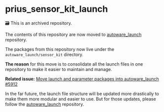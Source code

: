 # prius_sensor_kit_launch

🗃️ This is an archived repository.

The contents of this repository are now moved to [autoware_launch](https://github.com/autowarefoundation/autoware_launch) repository.

The packages from this repository now live under the `autoware_launch/sensor_kit` directory.

**The reason** for this move is to consolidate all the launch files in one repository to make it easier to maintain and manage.

**Related issue:** [Move launch and parameter packages into autoware_launch #5912](https://github.com/autowarefoundation/autoware/issues/5912)

In the far future, the launch file structure will be updated more drastically to make them more modular and easier to use.
But for those updates, please follow the [autoware_launch](https://github.com/autowarefoundation/autoware_launch) repository.
